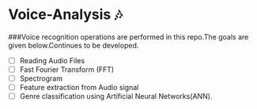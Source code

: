# Voice-Analysis :notes:

###Voice recognition operations are performed in this repo.The goals are given below.Continues to be developed.

- [ ] Reading Audio Files
- [ ] Fast Fourier Transform (FFT)
- [ ] Spectrogram
- [ ] Feature extraction from Audio signal
- [ ] Genre classification using Artificial Neural Networks(ANN).

